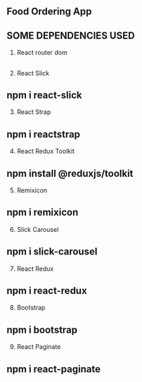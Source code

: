 ## Food Ordering App

## SOME DEPENDENCIES USED
1) React router dom
## 
2) React Slick 
## npm i react-slick

3) React Strap
## npm i reactstrap

4) React Redux Toolkit
## npm install @reduxjs/toolkit

5) Remixicon
## npm i remixicon

6) Slick Carousel
## npm i slick-carousel

7) React Redux 
## npm i react-redux

8) Bootstrap 
## npm i bootstrap

9) React Paginate
## npm i react-paginate

